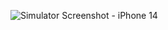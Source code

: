 ![Simulator Screenshot - iPhone 14](https://github.com/EsM3R/E-CommerceApp/assets/105605335/2bb45bd2-cf00-4969-9ae8-213da7db58a0)
